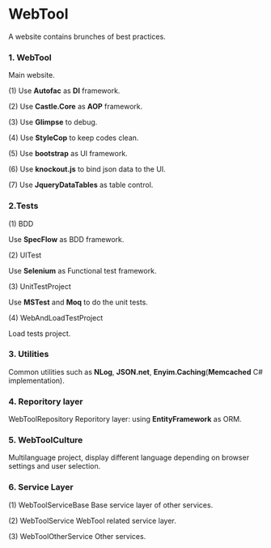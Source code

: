 WebTool
=======

A website contains brunches of best practices.

### 1. WebTool
Main website.

(1) Use **Autofac** as **DI** framework.

(2) Use **Castle.Core** as **AOP** framework.

(3) Use **Glimpse** to debug.

(4) Use **StyleCop** to keep codes clean.

(5) Use **bootstrap** as UI framework.

(6) Use **knockout.js** to bind json data to the UI.

(7) Use **JqueryDataTables** as table control.

### 2.Tests
(1) BDD

Use **SpecFlow** as BDD framework.

(2) UITest

Use **Selenium** as Functional test framework.

(3) UnitTestProject

Use **MSTest** and **Moq** to do the unit tests.

(4) WebAndLoadTestProject

Load tests project.

### 3. Utilities
Common utilities such as **NLog**, **JSON.net**, **Enyim.Caching**(**Memcached** C# implementation).

### 4. Reporitory layer
WebToolRepository
Reporitory layer: using **EntityFramework** as ORM.

### 5. WebToolCulture
Multilanguage project, display different language depending on browser settings and user selection.

### 6. Service Layer
(1) WebToolServiceBase
Base service layer of other services.

(2) WebToolService
WebTool related service layer.

(3) WebToolOtherService
Other services.
